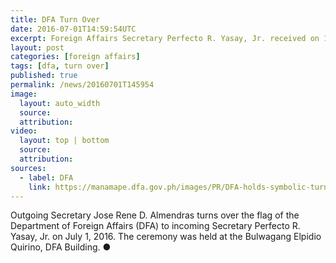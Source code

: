 ```yaml
---
title: DFA Turn Over
date: 2016-07-01T14:59:54UTC
excerpt: Foreign Affairs Secretary Perfecto R. Yasay, Jr. received on 1 July 2016 from outgoing Secretary Jose Rene D. Almendras the flag of the Department of Foreign Affairs in a symbolic turn-over ceremony.
layout: post
categories: [foreign affairs]
tags: [dfa, turn over]
published: true
permalink: /news/20160701T145954
image:
  layout: auto_width
  source: 
  attribution: 
video:
  layout: top | bottom
  source: 
  attribution:
sources:
  - label: DFA
    link: https://manamape.dfa.gov.ph/images/PR/DFA-holds-symbolic-turnover-ceremony.pdf
---
```


Outgoing Secretary Jose Rene D. Almendras turns over the flag of the Department of Foreign Affairs (DFA) to incoming Secretary Perfecto R. Yasay, Jr. on July 1, 2016.
The ceremony was held at the Bulwagang Elpidio Quirino, DFA Building.
&#x25cf;
